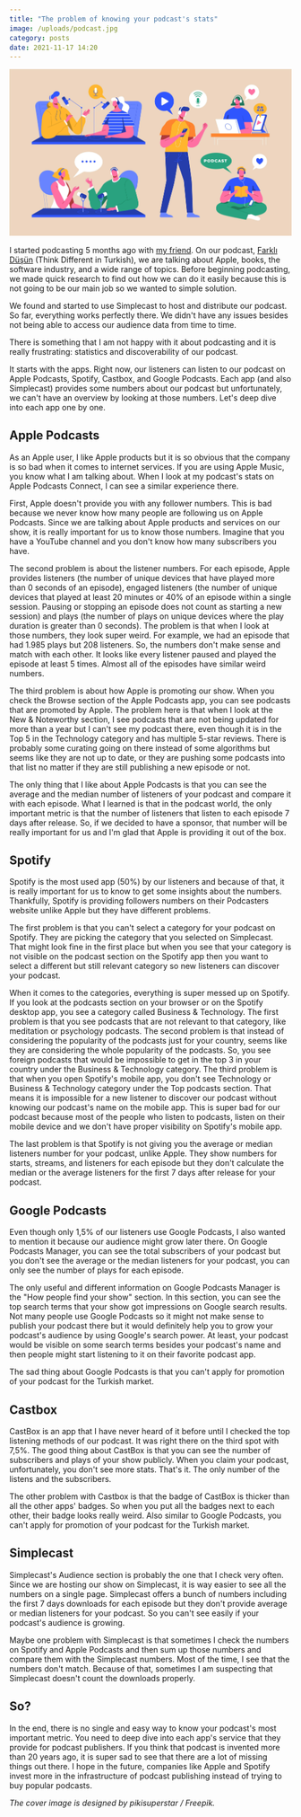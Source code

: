 ```yaml
---
title: "The problem of knowing your podcast's stats"
image: /uploads/podcast.jpg
category: posts
date: 2021-11-17 14:20
---
```


![Apple HomeKit setup](/uploads/podcast.jpg)

I started podcasting 5 months ago with [my friend](https://seyfedd.in). On our podcast, [Farklı Düşün](https://podcasts.apple.com/tr/podcast/farklı-düşün/id1572640234) (Think Different in Turkish), we are talking about Apple, books, the software industry, and a wide range of topics. Before beginning podcasting, we made quick research to find out how we can do it easily because this is not going to be our main job so we wanted to simple solution.

We found and started to use Simplecast to host and distribute our podcast. So far, everything works perfectly there. We didn't have any issues besides not being able to access our audience data from time to time. 

There is something that I am not happy with it about podcasting and it is really frustrating: statistics and discoverability of our podcast.

It starts with the apps. Right now, our listeners can listen to our podcast on Apple Podcasts, Spotify, Castbox, and Google Podcasts. Each app (and also Simplecast) provides some numbers about our podcast but unfortunately, we can't have an overview by looking at those numbers. Let's deep dive into each app one by one.

## Apple Podcasts

As an Apple user, I like Apple products but it is so obvious that the company is so bad when it comes to internet services. If you are using Apple Music, you know what I am talking about. When I look at my podcast's stats on Apple Podcasts Connect, I can see a similar experience there.

First, Apple doesn't provide you with any follower numbers. This is bad because we never know how many people are following us on Apple Podcasts. Since we are talking about Apple products and services on our show, it is really important for us to know those numbers. Imagine that you have a YouTube channel and you don't know how many subscribers you have.

The second problem is about the listener numbers. For each episode, Apple provides listeners (the number of unique devices that have played more than 0 seconds of an episode), engaged listeners (the number of unique devices that played at least 20 minutes or 40% of an episode within a single session. Pausing or stopping an episode does not count as starting a new session) and plays (the number of plays on unique devices where the play duration is greater than 0 seconds). The problem is that when I look at those numbers, they look super weird. For example, we had an episode that had 1.985 plays but 208 listeners. So, the numbers don't make sense and match with each other. It looks like every listener paused and played the episode at least 5 times. Almost all of the episodes have similar weird numbers.

The third problem is about how Apple is promoting our show. When you check the Browse section of the Apple Podcasts app, you can see podcasts that are promoted by Apple. The problem here is that when I look at the New & Noteworthy section, I see podcasts that are not being updated for more than a year but I can't see my podcast there, even though it is in the Top 5 in the Technology category and has multiple 5-star reviews. There is probably some curating going on there instead of some algorithms but seems like they are not up to date, or they are pushing some podcasts into that list no matter if they are still publishing a new episode or not.

The only thing that I like about Apple Podcasts is that you can see the average and the median number of listeners of your podcast and compare it with each episode. What I learned is that in the podcast world, the only important metric is that the number of listeners that listen to each episode 7 days after release. So, if we decided to have a sponsor, that number will be really important for us and I'm glad that Apple is providing it out of the box.


## Spotify

Spotify is the most used app (50%) by our listeners and because of that, it is really important for us to know to get some insights about the numbers. Thankfully, Spotify is providing followers numbers on their Podcasters website unlike Apple but they have different problems.

The first problem is that you can't select a category for your podcast on Spotify. They are picking the category that you selected on Simplecast. That might look fine in the first place but when you see that your category is not visible on the podcast section on the Spotify app then you want to select a different but still relevant category so new listeners can discover your podcast.

When it comes to the categories, everything is super messed up on Spotify. If you look at the podcasts section on your browser or on the Spotify desktop app, you see a category called Business & Technology. The first problem is that you see podcasts that are not relevant to that category, like meditation or psychology podcasts. The second problem is that instead of considering the popularity of the podcasts just for your country, seems like they are considering the whole popularity of the podcasts. So, you see foreign podcasts that would be impossible to get in the top 3 in your country under the Business & Technology category. The third problem is that when you open Spotify's mobile app, you don't see Technology or Business & Technology category under the Top podcasts section. That means it is impossible for a new listener to discover our podcast without knowing our podcast's name on the mobile app. This is super bad for our podcast because most of the people who listen to podcasts, listen on their mobile device and we don't have proper visibility on Spotify's mobile app.

The last problem is that Spotify is not giving you the average or median listeners number for your podcast, unlike Apple. They show numbers for starts, streams, and listeners for each episode but they don't calculate the median or the average listeners for the first 7 days after release for your podcast.

## Google Podcasts

Even though only 1,5% of our listeners use Google Podcasts, I also wanted to mention it because our audience might grow later there. On Google Podcasts Manager, you can see the total subscribers of your podcast but you don't see the average or the median listeners for your podcast, you can only see the number of plays for each episode.

The only useful and different information on Google Podcasts Manager is the "How people find your show" section. In this section, you can see the top search terms that your show got impressions on Google search results. Not many people use Google Podcasts so it might not make sense to publish your podcast there but it would definitely help you to grow your podcast's audience by using Google's search power. At least, your podcast would be visible on some search terms besides your podcast's name and then people might start listening to it on their favorite podcast app.

The sad thing about Google Podcasts is that you can't apply for promotion of your podcast for the Turkish market.

## Castbox

CastBox is an app that I have never heard of it before until I checked the top listening methods of our podcast. It was right there on the third spot with 7,5%. The good thing about CastBox is that you can see the number of subscribers and plays of your show publicly. When you claim your podcast, unfortunately, you don't see more stats. That's it. The only number of the listens and the subscribers.

The other problem with Castbox is that the badge of CastBox is thicker than all the other apps' badges. So when you put all the badges next to each other, their badge looks really weird. Also similar to Google Podcasts, you can't apply for promotion of your podcast for the Turkish market.

## Simplecast

Simplecast's Audience section is probably the one that I check very often. Since we are hosting our show on Simplecast, it is way easier to see all the numbers on a single page. Simplecast offers a bunch of numbers including the first 7 days downloads for each episode but they don't provide average or median listeners for your podcast. So you can't see easily if your podcast's audience is growing.

Maybe one problem with Simplecast is that sometimes I check the numbers on Spotify and Apple Podcasts and then sum up those numbers and compare them with the Simplecast numbers. Most of the time, I see that the numbers don't match. Because of that, sometimes I am suspecting that Simplecast doesn't count the downloads properly. 


## So?

In the end, there is no single and easy way to know your podcast's most important metric. You need to deep dive into each app's service that they provide for podcast publishers. If you think that podcast is invented more than 20 years ago, it is super sad to see that there are a lot of missing things out there. I hope in the future, companies like Apple and Spotify invest more in the infrastructure of podcast publishing instead of trying to buy popular podcasts.


*The cover image is designed by pikisuperstar / Freepik.*
